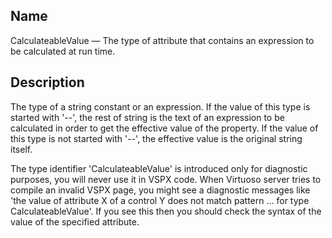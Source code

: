 <div id="vc_type_calculateablevalue" class="refentry">

<div class="titlepage">

</div>

<div class="refnamediv">

## Name

CalculateableValue — The type of attribute that contains an expression
to be calculated at run time.

</div>

<div id="vc_desc_calculateablevalue" class="refsect1">

## Description

The type of a string constant or an expression. If the value of this
type is started with '--', the rest of string is the text of an
expression to be calculated in order to get the effective value of the
property. If the value of this type is not started with '--', the
effective value is the original string itself.

The type identifier 'CalculateableValue' is introduced only for
diagnostic purposes, you will never use it in VSPX code. When Virtuoso
server tries to compile an invalid VSPX page, you might see a diagnostic
messages like 'the value of attribute X of a control Y does not match
pattern ... for type CalculateableValue'. If you see this then you
should check the syntax of the value of the specified attribute.

</div>

</div>
